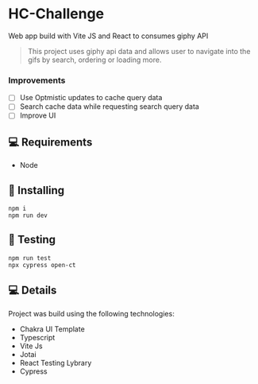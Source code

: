 # HC-Challenge
Web app build with Vite JS and React to consumes giphy API


> This project uses giphy api data and allows user to navigate into the gifs by search, ordering or loading more.

### Improvements

- [ ] Use Optmistic updates to cache query data
- [ ] Search cache data while requesting search query data 
- [ ] Improve UI

## 💻 Requirements

* Node 

## 🚀 Installing 

```
npm i
npm run dev
```

## 🚀 Testing 

```
npm run test
npx cypress open-ct
```

## 💻 Details 

Project was build using the following technologies:

* Chakra UI Template
* Typescript
* Vite Js
* Jotai
* React Testing Lybrary 
* Cypress

